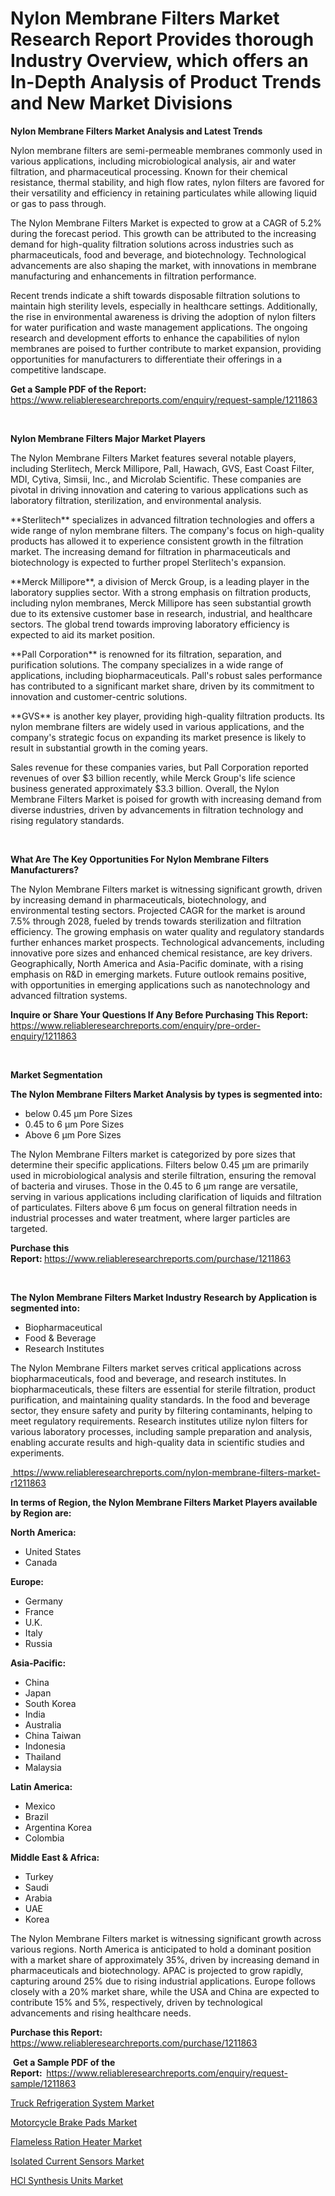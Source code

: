 <p><h1>Nylon Membrane Filters Market Research Report Provides thorough Industry Overview, which offers an In-Depth Analysis of Product Trends and New Market Divisions</h1></p><p><strong>Nylon Membrane Filters Market Analysis and Latest Trends</strong></p>
<p><p>Nylon membrane filters are semi-permeable membranes commonly used in various applications, including microbiological analysis, air and water filtration, and pharmaceutical processing. Known for their chemical resistance, thermal stability, and high flow rates, nylon filters are favored for their versatility and efficiency in retaining particulates while allowing liquid or gas to pass through.</p><p>The Nylon Membrane Filters Market is expected to grow at a CAGR of 5.2% during the forecast period. This growth can be attributed to the increasing demand for high-quality filtration solutions across industries such as pharmaceuticals, food and beverage, and biotechnology. Technological advancements are also shaping the market, with innovations in membrane manufacturing and enhancements in filtration performance.</p><p>Recent trends indicate a shift towards disposable filtration solutions to maintain high sterility levels, especially in healthcare settings. Additionally, the rise in environmental awareness is driving the adoption of nylon filters for water purification and waste management applications. The ongoing research and development efforts to enhance the capabilities of nylon membranes are poised to further contribute to market expansion, providing opportunities for manufacturers to differentiate their offerings in a competitive landscape.</p></p>
<p><strong>Get a Sample PDF of the Report:&nbsp;</strong> <a href="https://www.reliableresearchreports.com/enquiry/request-sample/1211863?utm_campaign=7&utm_medium=2&utm_source=Github&utm_content=ia&utm_term=17122024&utm_id=nylon-membrane-filters">https://www.reliableresearchreports.com/enquiry/request-sample/1211863</a></p>
<p>&nbsp;</p>
<p><strong>Nylon Membrane Filters Major Market Players</strong></p>
<p><p>The Nylon Membrane Filters Market features several notable players, including Sterlitech, Merck Millipore, Pall, Hawach, GVS, East Coast Filter, MDI, Cytiva, Simsii, Inc., and Microlab Scientific. These companies are pivotal in driving innovation and catering to various applications such as laboratory filtration, sterilization, and environmental analysis.</p><p>**Sterlitech** specializes in advanced filtration technologies and offers a wide range of nylon membrane filters. The company's focus on high-quality products has allowed it to experience consistent growth in the filtration market. The increasing demand for filtration in pharmaceuticals and biotechnology is expected to further propel Sterlitech's expansion.</p><p>**Merck Millipore**, a division of Merck Group, is a leading player in the laboratory supplies sector. With a strong emphasis on filtration products, including nylon membranes, Merck Millipore has seen substantial growth due to its extensive customer base in research, industrial, and healthcare sectors. The global trend towards improving laboratory efficiency is expected to aid its market position.</p><p>**Pall Corporation** is renowned for its filtration, separation, and purification solutions. The company specializes in a wide range of applications, including biopharmaceuticals. Pall's robust sales performance has contributed to a significant market share, driven by its commitment to innovation and customer-centric solutions.</p><p>**GVS** is another key player, providing high-quality filtration products. Its nylon membrane filters are widely used in various applications, and the company's strategic focus on expanding its market presence is likely to result in substantial growth in the coming years.</p><p>Sales revenue for these companies varies, but Pall Corporation reported revenues of over $3 billion recently, while Merck Group's life science business generated approximately $3.3 billion. Overall, the Nylon Membrane Filters Market is poised for growth with increasing demand from diverse industries, driven by advancements in filtration technology and rising regulatory standards.</p></p>
<p>&nbsp;</p>
<p><strong>What Are The Key Opportunities For Nylon Membrane Filters Manufacturers?</strong></p>
<p><p>The Nylon Membrane Filters market is witnessing significant growth, driven by increasing demand in pharmaceuticals, biotechnology, and environmental testing sectors. Projected CAGR for the market is around 7.5% through 2028, fueled by trends towards sterilization and filtration efficiency. The growing emphasis on water quality and regulatory standards further enhances market prospects. Technological advancements, including innovative pore sizes and enhanced chemical resistance, are key drivers. Geographically, North America and Asia-Pacific dominate, with a rising emphasis on R&D in emerging markets. Future outlook remains positive, with opportunities in emerging applications such as nanotechnology and advanced filtration systems.</p></p>
<p><strong>Inquire or Share Your Questions If Any Before Purchasing This Report:</strong> <a href="https://www.reliableresearchreports.com/enquiry/pre-order-enquiry/1211863?utm_campaign=7&utm_medium=2&utm_source=Github&utm_content=ia&utm_term=17122024&utm_id=nylon-membrane-filters">https://www.reliableresearchreports.com/enquiry/pre-order-enquiry/1211863</a></p>
<p>&nbsp;</p>
<p><strong>Market Segmentation</strong></p>
<p><strong>The Nylon Membrane Filters Market Analysis by types is segmented into:</strong></p>
<p><ul><li>below 0.45 µm Pore Sizes</li><li>0.45 to 6 µm Pore Sizes</li><li>Above 6 µm Pore Sizes</li></ul></p>
<p><p>The Nylon Membrane Filters market is categorized by pore sizes that determine their specific applications. Filters below 0.45 µm are primarily used in microbiological analysis and sterile filtration, ensuring the removal of bacteria and viruses. Those in the 0.45 to 6 µm range are versatile, serving in various applications including clarification of liquids and filtration of particulates. Filters above 6 µm focus on general filtration needs in industrial processes and water treatment, where larger particles are targeted.</p></p>
<p><strong>Purchase this Report:&nbsp;</strong><a href="https://www.reliableresearchreports.com/purchase/1211863?utm_campaign=7&utm_medium=2&utm_source=Github&utm_content=ia&utm_term=17122024&utm_id=nylon-membrane-filters">https://www.reliableresearchreports.com/purchase/1211863</a></p>
<p>&nbsp;</p>
<p><strong>The Nylon Membrane Filters Market Industry Research by Application is segmented into:</strong></p>
<p><ul><li>Biopharmaceutical</li><li>Food & Beverage</li><li>Research Institutes</li></ul></p>
<p><p>The Nylon Membrane Filters market serves critical applications across biopharmaceuticals, food and beverage, and research institutes. In biopharmaceuticals, these filters are essential for sterile filtration, product purification, and maintaining quality standards. In the food and beverage sector, they ensure safety and purity by filtering contaminants, helping to meet regulatory requirements. Research institutes utilize nylon filters for various laboratory processes, including sample preparation and analysis, enabling accurate results and high-quality data in scientific studies and experiments.</p></p>
<p><a href="https://www.reliableresearchreports.com/nylon-membrane-filters-market-r1211863?utm_campaign=7&utm_medium=2&utm_source=Github&utm_content=ia&utm_term=17122024&utm_id=nylon-membrane-filters">&nbsp;https://www.reliableresearchreports.com/nylon-membrane-filters-market-r1211863</a></p>
<p><strong>In terms of Region, the Nylon Membrane Filters Market Players available by Region are:</strong></p>
<p>
    <p> <strong> North America: </strong>
        <ul>
            <li>United States</li>
            <li>Canada</li>
        </ul>
        </p> 
    <p> <strong> Europe: </strong>
        <ul>
            <li>Germany</li>
            <li>France</li>
            <li>U.K.</li>
            <li>Italy</li>
            <li>Russia</li>
        </ul>
        </p> 
    <p> <strong> Asia-Pacific: </strong>
        <ul>
            <li>China</li>
            <li>Japan</li>
            <li>South Korea</li>
            <li>India</li>
            <li>Australia</li>
            <li>China Taiwan</li>
            <li>Indonesia</li>
            <li>Thailand</li>
            <li>Malaysia</li>
        </ul>
        </p> 
    <p> <strong> Latin America: </strong>
        <ul>
            <li>Mexico</li>
            <li>Brazil</li>
            <li>Argentina Korea</li>
            <li>Colombia</li>
        </ul>
        </p> 
    <p> <strong> Middle East & Africa: </strong>
        <ul>
            <li>Turkey</li>
            <li>Saudi</li>
            <li>Arabia</li>
            <li>UAE</li>
            <li>Korea</li>
        </ul>
    </p>
    </p>
<p><p>The Nylon Membrane Filters market is witnessing significant growth across various regions. North America is anticipated to hold a dominant position with a market share of approximately 35%, driven by increasing demand in pharmaceuticals and biotechnology. APAC is projected to grow rapidly, capturing around 25% due to rising industrial applications. Europe follows closely with a 20% market share, while the USA and China are expected to contribute 15% and 5%, respectively, driven by technological advancements and rising healthcare needs.</p></p>
<p><strong>Purchase this Report: </strong><a href="https://www.reliableresearchreports.com/purchase/1211863?utm_campaign=7&utm_medium=2&utm_source=Github&utm_content=ia&utm_term=17122024&utm_id=nylon-membrane-filters">https://www.reliableresearchreports.com/purchase/1211863</a></p>
<p>&nbsp;<strong>Get a Sample PDF of the Report:&nbsp;&nbsp;</strong><a href="https://www.reliableresearchreports.com/enquiry/request-sample/1211863?utm_campaign=7&utm_medium=2&utm_source=Github&utm_content=ia&utm_term=17122024&utm_id=nylon-membrane-filters">https://www.reliableresearchreports.com/enquiry/request-sample/1211863</a></p>
<p><strong></strong></p>
<p><p><a href="https://www.linkedin.com/pulse/projected-growth-truck-refrigeration-system-market-size-7ixle?utm_campaign=7&utm_medium=2&utm_source=Github&utm_content=ia&utm_term=17122024&utm_id=nylon-membrane-filters">Truck Refrigeration System Market</a></p><p><a href="https://github.com/bmorecock/Market-Research-Report-List-5/blob/main/motorcycle-brake-pads-market.md?utm_campaign=7&utm_medium=2&utm_source=Github&utm_content=ia&utm_term=17122024&utm_id=nylon-membrane-filters">Motorcycle Brake Pads Market</a></p><p><a href="https://www.linkedin.com/pulse/flameless-ration-heater-market-report-competitive-insights-135-vka1f?utm_campaign=7&utm_medium=2&utm_source=Github&utm_content=ia&utm_term=17122024&utm_id=nylon-membrane-filters">Flameless Ration Heater Market</a></p><p><a href="https://www.linkedin.com/pulse/value-segment-market-share-analysis-isolated-current-sensors-vxpzc?utm_campaign=7&utm_medium=2&utm_source=Github&utm_content=ia&utm_term=17122024&utm_id=nylon-membrane-filters">Isolated Current Sensors Market</a></p><p><a href="https://github.com/Krish2023na/Market-Research-Report-List-6/blob/main/hcl-synthesis-units-market.md?utm_campaign=7&utm_medium=2&utm_source=Github&utm_content=ia&utm_term=17122024&utm_id=nylon-membrane-filters">HCl Synthesis Units Market</a></p></p>